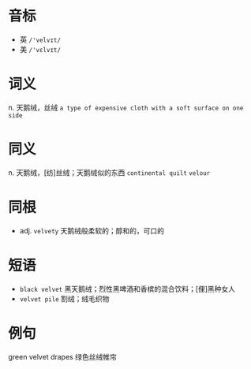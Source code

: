 # 音标

- 英 `/'velvɪt/`
- 美 `/'vɛlvɪt/`

# 词义

n. 天鹅绒，丝绒
`a type of expensive cloth with a soft surface on one side`

# 同义

n. 天鹅绒，[纺]丝绒；天鹅绒似的东西
`continental quilt` `velour`

# 同根

- adj. `velvety` 天鹅绒般柔软的；醇和的，可口的

# 短语

- `black velvet` 黑天鹅绒；烈性黑啤酒和香槟的混合饮料；[俚]黑种女人
- `velvet pile` 割绒；绒毛织物

# 例句

green velvet drapes
绿色丝绒帷帘


